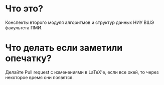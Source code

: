 # Что это?
Конспекты второго модуля алгоритмов и структур данных НИУ ВШЭ факультета ПМИ.

# Что делать если заметили опечатку?
Делайте Pull request с изменениями в LaTeX'е, если все окей, то через некоторое время они появятся.

